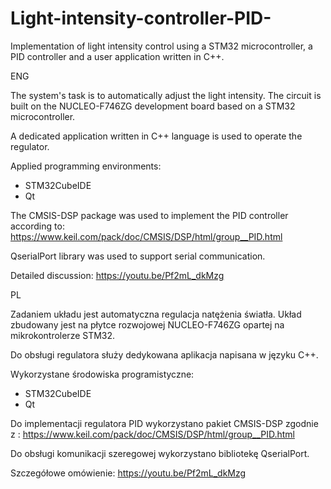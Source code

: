 # Light-intensity-controller-PID-
Implementation of light intensity control using a STM32 microcontroller, a PID controller and a user application written in C++.

ENG

The system's task is to automatically adjust the light intensity.
The circuit is built on the NUCLEO-F746ZG development board based on a STM32 microcontroller.

A dedicated application written in C++ language is used to operate the regulator.

Applied programming environments:
- STM32CubeIDE
- Qt
 
The CMSIS-DSP package was used to implement the PID controller according to: https://www.keil.com/pack/doc/CMSIS/DSP/html/group__PID.html

QserialPort library was used to support serial communication.

Detailed discussion: https://youtu.be/Pf2mL_dkMzg

PL

Zadaniem układu jest automatyczna regulacja natężenia światła.
Układ zbudowany jest na płytce rozwojowej NUCLEO-F746ZG opartej na mikrokontrolerze STM32.

Do obsługi regulatora służy dedykowana aplikacja napisana w języku C++.

Wykorzystane środowiska programistyczne:
- STM32CubeIDE
- Qt

Do implementacji regulatora PID wykorzystano pakiet CMSIS-DSP zgodnie z : https://www.keil.com/pack/doc/CMSIS/DSP/html/group__PID.html

Do obsługi komunikacji szeregowej wykorzystano bibliotekę QserialPort.

Szczegółowe omówienie: https://youtu.be/Pf2mL_dkMzg
